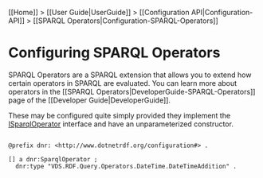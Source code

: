 [[Home]] > [[User Guide|UserGuide]] > [[Configuration API|Configuration-API]] > [[SPARQL Operators|Configuration-SPARQL-Operators]]

# Configuring SPARQL Operators 

SPARQL Operators are a SPARQL extension that allows you to extend how certain operators in SPARQL are evaluated.  You can learn more about operators in the [[SPARQL Operators|DeveloperGuide-SPARQL-Operators]] page of the [[Developer Guide|DeveloperGuide]].

These may be configured quite simply provided they implement the [ISparqlOperator](https://dotnetrdf.github.io/api/html/T_VDS_RDF_Query_Operators_ISparqlOperator.htm) interface and have an unparameterized constructor.

```turtle

@prefix dnr: <http://www.dotnetrdf.org/configuration#> .

[] a dnr:SparqlOperator ;
  dnr:type "VDS.RDF.Query.Operators.DateTime.DateTimeAddition" .
```
